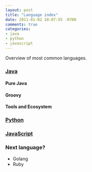 ```yaml
---
layout: post
title: "Language index"
date: 2011-01-02 10:07:55 -0700
comments: true
categories: 
- java
- python
- javascript
---
```


Overview of most common languages.

<!--more-->

### [Java](https://tdongsi.github.io/java/)

#### Pure Java

#### Groovy

#### Tools and Ecosystem

### [Python](https://tdongsi.github.io/python/)

### [JavaScript](https://tdongsi.github.io/javascript/)

### Next language?

* Golang
* Ruby
